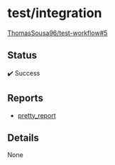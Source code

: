 # test/integration

[ThomasSousa96/test-workflow#5](https://github.com/ThomasSousa96/test-workflow/pull/5)

## Status

<!-- :large_orange_diamond: Pending -->
:heavy_check_mark: Success
<!-- :x: Failure -->
<!-- :o: Error -->

## Reports

- [pretty_report](pretty_report.html)

## Details

None
